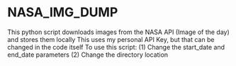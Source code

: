 # NASA_IMG_DUMP
This python script downloads images from the NASA API (Image of the day) and stores them locally
This uses my personal API Key, but that can be changed in the code itself
To use this script:
  (1) Change the start_date and end_date parameters
  (2) Change the directory location
 
